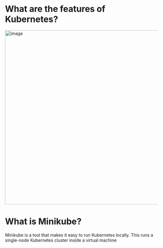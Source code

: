 # What are the features of Kubernetes?
<img width="572" alt="image" src="https://user-images.githubusercontent.com/62458394/161252840-c76d4a12-9da5-4e34-86ca-d20634c18f31.png">

# What is Minikube?
Minikube is a tool that makes it easy to run Kubernetes locally. This runs a single-node Kubernetes cluster inside a virtual machine
